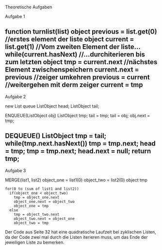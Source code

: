 Theoretische Aufgaben

Aufgabe 1

function turnlist(list)
  object previous = list.get(0) //erstes element der liste
  object current = list.get(1)  //Vom zweiten Element der liste...
  while(current.hasNext)        //...durchiterieren bis zum letzten
    object tmp = current.next   //nächstes Element zwischenspeichern
    current.next = previous     //zeiger umkehren
    previous = current          //weitergehen mit derm zeiger
    current = tmp               
-----------------------------------------------

Aufgabe 2

  new List queue
  ListObject head;
  ListObject tail;

  ENQUEUE(ListObject obj)
    ListObject tmp;
    tail = tmp;
    tail = obj;
    obj.next = tmp;

  DEQUEUE()
    ListObject tmp = tail;
    while(tmp.next.hasNext())
      tmp = tmp.next;
    head = tmp;
    tmp = tmp.next;
    head.next = null;
    return tmp;
-------------------------------------------

Aufgabe 3

  MERGE(list1, list2)
    object_one = list1(0)
    object_two = list2(0)
    object tmp

    for(0 to (sum of list1 and list2))
      if(object_one < object_two)
        tmp = object_one.next
        object_one.next = object_two
        object_one = tmp
      else
        tmp = object_two.next
        object_two.next = object_one
        object_two = tmp

  Der Code aus Seite 32 hat eine quadratische Laufzeit bei zyklischen Listen,
  da der Code zwei mal durch die Listen iterieren muss, um das Ende der jeweiligen
  Liste zu bemerken.
